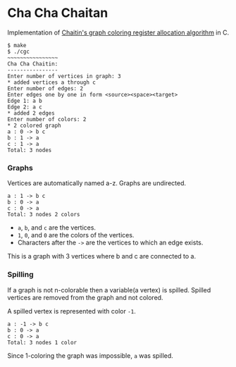 Cha Cha Chaitan
===============

Implementation of [Chaitin's graph coloring register allocation algorithm](http://en.wikipedia.org/wiki/Chaitin%27s_algorithm) in C.

    $ make
    $ ./cgc 
    ~~~~~~~~~~~~~~~~
    Cha Cha Chaitin:
    ----------------
    Enter number of vertices in graph: 3
    * added vertices a through c
    Enter number of edges: 2
    Enter edges one by one in form <source><space><target>
    Edge 1: a b
    Edge 2: a c
    * added 2 edges
    Enter number of colors: 2
    * 2 colored graph
    a : 0 -> b c
    b : 1 -> a
    c : 1 -> a
    Total: 3 nodes

### Graphs

Vertices are automatically named a-z. Graphs are undirected.

    a : 1 -> b c
    b : 0 -> a
    c : 0 -> a
    Total: 3 nodes 2 colors

+ `a`, `b`, and `c` are the vertices.
+ `1`, `0`, and `0` are the colors of the vertices.
+ Characters after the `->` are the vertices to which an edge exists.

This is a graph with 3 vertices where b and c are connected to a.

### Spilling

If a graph is not n-colorable then a variable(a vertex) is spilled.
Spilled vertices are removed from the graph and not colored.

A spilled vertex is represented with color `-1`.

    a : -1 -> b c
    b : 0 -> a
    c : 0 -> a
    Total: 3 nodes 1 color

Since 1-coloring the graph was impossible, `a` was spilled.

